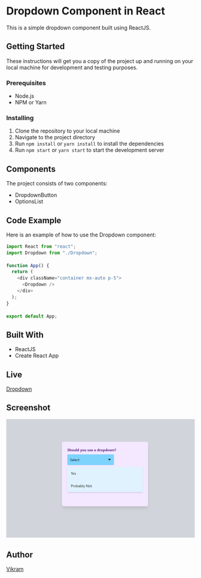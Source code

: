 # Dropdown Component in React

This is a simple dropdown component built using ReactJS.

## Getting Started

These instructions will get you a copy of the project up and running on your local machine for development and testing purposes.

### Prerequisites
- Node.js
- NPM or Yarn

### Installing
1. Clone the repository to your local machine
2. Navigate to the project directory
3. Run `npm install` or `yarn install` to install the dependencies
4. Run `npm start` or `yarn start` to start the development server

## Components
The project consists of two components:
- DropdownButton
- OptionsList

## Code Example
Here is an example of how to use the Dropdown component:

```javascript
import React from "react";
import Dropdown from "./Dropdown";

function App() {
  return (
    <div className="container mx-auto p-5">
      <Dropdown />
    </div>
  );
}

export default App;
```
## Built With
- ReactJS
- Create React App
## Live 
[Dropdown](https://dropdown-react.vikramroy1.repl.co/)

## Screenshot
![Click me Dropdown!](./src/assests/dropdown.png)

## Author
[Vikram](https://github.com/vikramkbgs)

